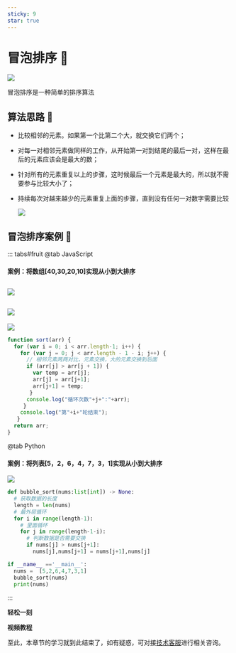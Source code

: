 ```yaml
---
sticky: 9
star: true
---
```


# 冒泡排序  :tada:

![](./../../.vuepress/public/images/arithmetic/maopao1.png)

冒泡排序是一种简单的排序算法

## 算法思路 :gem:

- 比较相邻的元素。如果第一个比第二个大，就交换它们两个；

- 对每一对相邻元素做同样的工作，从开始第一对到结尾的最后一对，这样在最后的元素应该会是最大的数；

- 针对所有的元素重复以上的步骤，这时候最后一个元素是最大的，所以就不需要参与比较大小了；

- 持续每次对越来越少的元素重复上面的步骤，直到没有任何一对数字需要比较

  ![](./../../.vuepress/public/images/arithmetic/maopao2.gif)

## 冒泡排序案例 :gem:
::: tabs#fruit
@tab JavaScript
#### 案例：将数组[40,30,20,10]实现从小到大排序
![](./../../.vuepress/public/images/arithmetic/maopao3.png)
---
![](./../../.vuepress/public/images/arithmetic/maopao4.png)
---
![](./../../.vuepress/public/images/arithmetic/maopao5.png)
```javascript
function sort(arr) {
  for (var i = 0; i < arr.length-1; i++) {
    for (var j = 0; j < arr.length - 1 - i; j++) {
      // 相邻元素两两对比，元素交换，大的元素交换到后面
      if (arr[j] > arr[j + 1]) {
        var temp = arr[j];
        arr[j] = arr[j+1];
        arr[j+1] = temp;
       }
      console.log("循环次数"+j+":"+arr);
     }
    console.log("第"+i+"轮结束");
   }
  return arr;
}
```
@tab Python
#### 案例：将列表[5，2，6，4，7，3，1]实现从小到大排序

![](./../../.vuepress/public/images/arithmetic/maopao6.png)


```python
def bubble_sort(nums:list[int]) -> None:
  # 获取数据的长度
  length = len(nums)
  # 最外层循环
  for i in range(length-1):
    # 里面循环
    for j in range(length-1-i):
      # 判断数据是否需要交换
      if nums[j] > nums[j+1]:
        nums[j],nums[j+1] = nums[j+1],nums[j]

if __name__ =='__main__':
  nums =  [5,2,6,4,7,3,1]
  bubble_sort(nums)
  print(nums)
```
:::



**轻松一刻**
<AudioPlayer
  src="/mp3/GoTime.mp3"
  title="英雄联盟"
  poster="https://img0.baidu.com/it/u=2811220644,2164135624&fm=253&fmt=auto&app=120&f=JPEG?w=500&h=500"
/>

**视频教程**
<VideoPlayer
  src="https://cdn.cnbj1.fds.api.mi-img.com/mi-mall/97ac2dcc1367e03ac580204d6ca9a724.mp4"/>

至此，本章节的学习就到此结束了，如有疑惑，可对接[技术客服](https://work.weixin.qq.com/kfid/kfc8c0fd9b49c1f38b8)进行相关咨询。